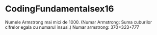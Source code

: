 # CodingFundamentalsex16

Numele Armstrong mai mici de 1000. (Numar Armstrong: Suma cuburilor cifrelor egala cu numarul insusi.)
Numar armstrong: 370=3*3*3+7*7*7
